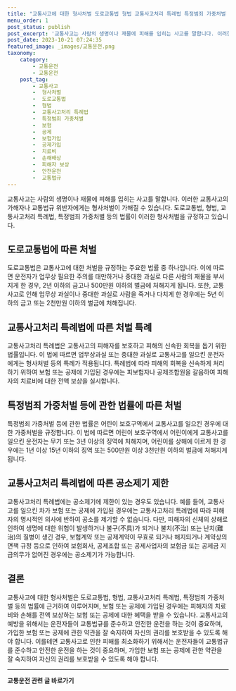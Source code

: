 ```yaml
---
title: "교통사고에 대한 형사처벌 도로교통법 형법 교통사고처리 특례법 특정범죄 가중처벌 등에 관한 법률"
menu_order: 1
post_status: publish
post_excerpt: '교통사고는 사람의 생명이나 재물에 피해를 입히는 사고를 말합니다. 이러한 교통사고의 가해자나 교통법규 위반자에게는 형사처벌이 가해질 수 있습니다. 도로교통법, 형법, 교통사고처리 특례법, 특정범죄 가중처벌 등의 법률이 이러한 형사처벌을 규정하고 있습니다.'
post_date: 2023-10-21 07:24:35
featured_image: _images/교통운전.png
taxonomy:
    category:
        - 교통운전
        - 교통운전
    post_tag:
        - 교통사고
        -  형사처벌
        -  도로교통법
        -  형법
        -  교통사고처리 특례법
        -  특정범죄 가중처벌
        -  보험
        -  공제
        -  보험가입
        -  공제가입
        -  치료비
        -  손해배상
        -  피해자 보상
        -  안전운전
        -  교통법규
---
```



교통사고는 사람의 생명이나 재물에 피해를 입히는 사고를 말합니다. 이러한 교통사고의 가해자나 교통법규 위반자에게는 형사처벌이 가해질 수 있습니다. 도로교통법, 형법, 교통사고처리 특례법, 특정범죄 가중처벌 등의 법률이 이러한 형사처벌을 규정하고 있습니다.

## 도로교통법에 따른 처벌

도로교통법은 교통사고에 대한 처벌을 규정하는 주요한 법률 중 하나입니다. 이에 따르면 운전자가 업무상 필요한 주의를 태만하거나 중대한 과실로 다른 사람의 재물을 부서지게 한 경우, 2년 이하의 금고나 500만원 이하의 벌금에 처해지게 됩니다. 또한, 교통사고로 인해 업무상 과실이나 중대한 과실로 사람을 죽거나 다치게 한 경우에는 5년 이하의 금고 또는 2천만원 이하의 벌금에 처해집니다.

## 교통사고처리 특례법에 따른 처벌 특례

교통사고처리 특례법은 교통사고의 피해자를 보호하고 피해의 신속한 회복을 돕기 위한 법률입니다. 이 법에 따르면 업무상과실 또는 중대한 과실로 교통사고를 일으킨 운전자에게는 형사처벌 등의 특례가 적용됩니다. 특례법에 따라 피해의 회복을 신속하게 처리하기 위하여 보험 또는 공제에 가입된 경우에는 피보험자나 공제조합원을 갈음하여 피해자의 치료비에 대한 전액 보상을 실시합니다.

## 특정범죄 가중처벌 등에 관한 법률에 따른 처벌

특정범죄 가중처벌 등에 관한 법률은 어린이 보호구역에서 교통사고를 일으킨 경우에 대한 가중처벌을 규정합니다. 이 법에 따르면 어린이 보호구역에서 어린이에게 교통사고를 일으킨 운전자는 무기 또는 3년 이상의 징역에 처해지며, 어린이를 상해에 이르게 한 경우에는 1년 이상 15년 이하의 징역 또는 500만원 이상 3천만원 이하의 벌금에 처해지게 됩니다.

## 교통사고처리 특례법에 따른 공소제기 제한

교통사고처리 특례법에는 공소제기에 제한이 있는 경우도 있습니다. 예를 들어, 교통사고를 일으킨 차가 보험 또는 공제에 가입된 경우에는 교통사고처리 특례법에 따라 피해자의 명시적인 의사에 반하여 공소를 제기할 수 없습니다. 다만, 피해자의 신체의 상해로 인하여 생명에 대한 위험이 발생하거나 불구(不具)가 되거나 불치(不治) 또는 난치(難治)의 질병이 생긴 경우, 보험계약 또는 공제계약이 무효로 되거나 해지되거나 계약상의 면책 규정 등으로 인하여 보험회사, 공제조합 또는 공제사업자의 보험금 또는 공제금 지급의무가 없어진 경우에는 공소제기가 가능합니다.

## 결론

교통사고에 대한 형사처벌은 도로교통법, 형법, 교통사고처리 특례법, 특정범죄 가중처벌 등의 법률에 근거하여 이루어지며, 보험 또는 공제에 가입된 경우에는 피해자의 치료비와 손해를 전액 보상하는 보험 또는 공제에 대한 혜택을 받을 수 있습니다. 교통사고의 예방을 위해서는 운전자들이 교통법규를 준수하고 안전한 운전을 하는 것이 중요하며, 가입한 보험 또는 공제에 관한 약관을 잘 숙지하여 자신의 권리를 보호받을 수 있도록 해야 합니다. 이를테면 교통사고로 인한 피해를 최소화하기 위해서는 운전자들이 교통법규를 준수하고 안전한 운전을 하는 것이 중요하며, 가입한 보험 또는 공제에 관한 약관을 잘 숙지하여 자신의 권리를 보호받을 수 있도록 해야 합니다.

<!-- wp:separator -->
<hr class="wp-block-separator has-alpha-channel-opacity"/>
<!-- /wp:separator -->

<!-- wp:group {"backgroundColor":"base","layout":{"type":"constrained"}} -->
<div class="wp-block-group has-base-background-color has-background"><!-- wp:paragraph {"align":"center","fontSize":"medium"} -->
<p class="has-text-align-center has-large-font-size"><strong>교통운전 관련 글 바로가기</strong></p>
<!-- /wp:paragraph -->


<!-- wp:latest-posts
{"categories":[{"id":1440,"count":19,"description":"","link":"https://uknowlaw.com/category/%ea%b5%90%ed%86%b5%ec%9a%b4%ec%a0%84/","name":"교통운전","slug":"교통운전","taxonomy":"category","parent":0,"meta":[],"_links":{"self":[{"href":"https://uknowlaw.com/wp-json/wp/v2/categories/1440"}],"collection":[{"href":"https://uknowlaw.com/wp-json/wp/v2/categories"}],"about":[{"href":"https://uknowlaw.com/wp-json/wp/v2/taxonomies/category"}],"wp:post_type":[{"href":"https://uknowlaw.com/wp-json/wp/v2/posts?categories=1440"}],"curies":[{"name":"wp","href":"https://api.w.org/{rel}","templated":true}]}}]} /--></div>
<!-- /wp:group -->